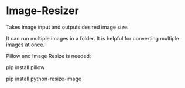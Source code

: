 # Image-Resizer

Takes image input and outputs desired image size.

It can run multiple images in a folder. It is helpful for converting multiple images at once.


Pillow and Image Resize is needed:

pip install pillow

pip install python-resize-image
